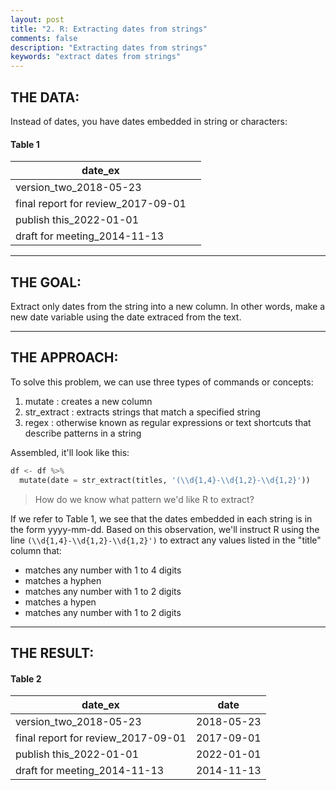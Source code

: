 ```yaml
---
layout: post
title: "2. R: Extracting dates from strings"
comments: false
description: "Extracting dates from strings"
keywords: "extract dates from strings"
---
```


## THE DATA: 
Instead of dates, you have dates embedded in string or characters:

#### Table 1
| date_ex                            |                 |
| ---------------------------------- | :-------------: |
| version_two_2018-05-23             |                 |
| final report for review_2017-09-01 |                 |
| publish this_2022-01-01            |                 |
| draft for meeting_2014-11-13       |                 |

___

## THE GOAL: 
Extract only dates from the string into a new column. In other words, make a new date variable using the date extraced from the text.

___

## THE APPROACH: 

To solve this problem, we can use three types of commands or concepts: 
1) mutate : creates a new column
2) str_extract : extracts strings that match a specified string
3) regex : otherwise known as regular expressions or text shortcuts that describe patterns in a string

Assembled, it'll look like this:

```python
df <- df %>% 
  mutate(date = str_extract(titles, '(\\d{1,4}-\\d{1,2}-\\d{1,2}'))
```

>How do we know what pattern we'd like R to extract?

If we refer to Table 1, we see that the dates embedded in each string is in the form yyyy-mm-dd. Based on this observation, we'll instruct R using the line `(\\d{1,4}-\\d{1,2}-\\d{1,2}')` to extract any values listed in the "title" column that:
* matches any number with 1 to 4 digits
* matches a hyphen
* matches any number with 1 to 2 digits
* matches a hypen
* matches any number with 1 to 2 digits

___

## THE RESULT: 

#### Table 2
| date_ex                            |    date          |
| ---------------------------------- | :--------------: |
| version_two_2018-05-23             |  2018-05-23      |
| final report for review_2017-09-01 |  2017-09-01      |
| publish this_2022-01-01            |  2022-01-01      |
| draft for meeting_2014-11-13       |  2014-11-13      |

